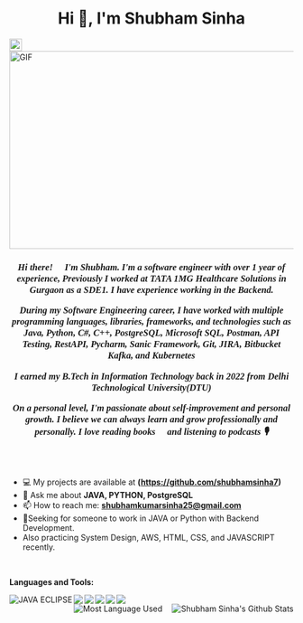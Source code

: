 <h1 align="center">Hi 👋, I'm Shubham Sinha</h1>
  <a href="https://www.linkedin.com/in/shubhamsinha07/">
    <img align="left" alt="Shubham's LinkedIn" width="22px" src="https://cdn.jsdelivr.net/npm/simple-icons@v3/icons/linkedin.svg" />
  </a>
<img align="center" height="350" width="600" alt="GIF" src="https://stormotion.io/blog/content/images/2018/12/developer.gif" />
<h3 align="center" style="font-family: Times New Roman;"><b><i>Hi there! 👋 I'm Shubham.
I'm a software engineer with over 1 year of experience, Previously I worked at TATA 1MG Healthcare Solutions in Gurgaon as a SDE1. I have experience working in the Backend.

During my Software Engineering career, I have worked with multiple programming languages, libraries, frameworks, and technologies such as Java, Python, C#, C++, PostgreSQL, Microsoft SQL, Postman, API Testing, RestAPI, Pycharm, Sanic Framework, Git, JIRA, Bitbucket Kafka, and Kubernetes

I earned my B.Tech in Information Technology back in 2022 from Delhi Technological University(DTU) 

On a personal level, I'm passionate about self-improvement and personal growth.
I believe we can always learn and grow professionally and personally.
I love reading books 📗 and listening to podcasts 🎙️
</h3></i></b>

<br />
<br />

- 💻 My projects are available at **(https://github.com/shubhamsinha7)**
- 💬 Ask me about **JAVA, PYTHON, PostgreSQL**
- 📫 How to reach me: **shubhamkumarsinha25@gmail.com**
- 👨‍Seeking for someone to work in JAVA or Python with Backend Development.
- Also practicing System Design, AWS, HTML, CSS, and JAVASCRIPT recently. 

<br /> 

**Languages and Tools:**  

<img align="left" alt="JAVA ECLIPSE" src="https://img.icons8.com/office/40/000000/java-eclipse.png"/>
<img align="left" src="https://img.icons8.com/color/48/000000/java-coffee-cup-logo.png"/>
<img align="left" src="https://img.icons8.com/color/48/000000/python.png"/>
<img align="left" src="https://img.icons8.com/windows/40/000000/netbeans.png"/>
<img align="left" src="https://img.icons8.com/ios-filled/50/000000/mysql-logo.png"/>
<img src="https://img.icons8.com/color/48/000000/pycharm.png"/>

<br />
<img align="left" alt="Most Language Used" src="https://github-readme-stats.vercel.app/api/top-langs/?username=shubhamsinha7">
<img align="right" alt="Shubham Sinha's Github Stats" src="https://github-readme-stats.vercel.app/api?username=shubhamsinha7&show_icons=true&theme=onedark">
